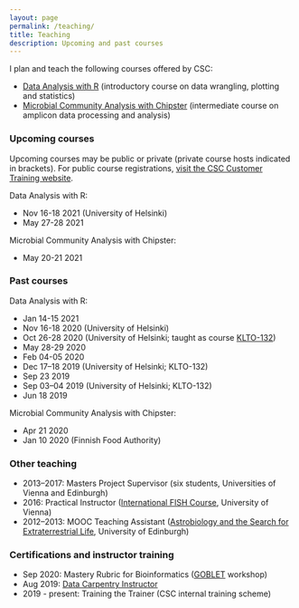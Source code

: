 ```yaml
---
layout: page
permalink: /teaching/
title: Teaching
description: Upcoming and past courses
---
```


I plan and teach the following courses offered by CSC:

- [Data Analysis with R](https://github.com/csc-training/da-with-r-remote) (introductory course on data wrangling, plotting and statistics)
- [Microbial Community Analysis with Chipster](https://github.com/csc-training/chipster-microbial) (intermediate course on amplicon data processing and analysis)

### Upcoming courses

Upcoming courses may be public or private (private course hosts indicated in brackets).
For public course registrations, [visit the CSC Customer Training website](https://www.csc.fi/en/training).

Data Analysis with R:
- Nov 16-18 2021 (University of Helsinki)
- May 27-28 2021

Microbial Community Analysis with Chipster:
- May 20-21 2021

### Past courses

Data Analysis with R:
- Jan 14-15 2021
- Nov 16-18 2020 (University of Helsinki)
- Oct 26-28 2020 (University of Helsinki; taught as course [KLTO-132](https://courses.helsinki.fi/en/klto-132))
- May 28-29 2020
- Feb 04-05 2020
- Dec 17–18 2019 (University of Helsinki; KLTO-132)
- Sep 23 2019
- Sep 03–04 2019 (University of Helsinki; KLTO-132)
- Jun 18 2019

Microbial Community Analysis with Chipster:
- Apr 21 2020
- Jan 10 2020 (Finnish Food Authority)

### Other teaching

- 2013–2017: Masters Project Supervisor (six students, Universities of Vienna and Edinburgh)
- 2016: Practical Instructor ([International FISH Course](http://www.microbial-ecology.net/international-fish-course), University of Vienna) 
- 2012–2013: MOOC Teaching Assistant ([Astrobiology and the Search for Extraterrestrial Life](https://www.coursera.org/learn/astrobiology), University of Edinburgh)

### Certifications and instructor training

- Sep 2020: Mastery Rubric for Bioinformatics ([GOBLET](https://mygoblet.org/) workshop)
- Aug 2019: [Data Carpentry Instructor](https://carpentries.org/)
- 2019 - present: Training the Trainer (CSC internal training scheme)

